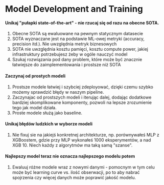 # Model Development and Training
#### Unikaj "pułapki state-of-the-art" - nie rzucaj się od razu na obecne SOTA. 
1. Obecne SOTA są ewaluowane na pewnym statycznym datasecie
2. SOTA wyznaczane jest na podstawie ML-owej metryki (accuracy, precision itd.). Nie uwzględnia metryk biznesowych
3. SOTA nie uwzględnia kosztu pamięci, kosztu compute power, jakiej infrastruktury potrzebujesz żeby w ogóle nauczyć model
4. Szukaj rozwiązania pod dany problem, które może być znacznie łatwiejsze do zaimplementowania i prostsze niż SOTA

#### Zaczynaj od prostych modeli
1. Prostsze modele łatwiej i szybciej zdeployować, dzięki czemu szybko możemy sprawdzić błędy w naszym pipeline.
2. Zaczynajac od prostszych modeli i iterując dalej, dodając dodatkowe bardziej skomplikowane komponenty, pozwoli na lepsze zrozumienie tego jak model działa.
3. Proste modele służą jako baseline.

#### Unikaj błędów ludzkich w wyborze modeli
1. Nie fixuj sie na jakiejś konkretnej architekturze, np. porównywałeś MLP z XGBoostem, gdzie przy MLP wykonałeś 1000 eksperymentów, a nad XGB 10. Niech każdy z algorytmów ma taką samą "szanse".

#### Najlepszy model teraz nie oznacza najlepszego modelu potem
1. Ewaluuj różne modele wraz z nowymi danymi - pomocnym w tym celu może być learning curve vs. ilość obserwacji, po to aby nabrać spojrzenia czy więcej danych może poprawić jakość modelu.